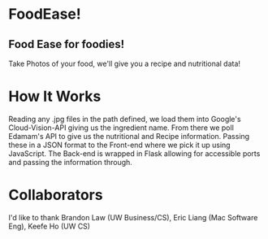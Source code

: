 # FoodEase!
## Food Ease for foodies! 

Take Photos of your food, we'll give you a recipe and nutritional data!

# How It Works

Reading any .jpg files in the path defined, we load them into Google's Cloud-Vision-API giving us the ingredient name. From there we poll Edamam's API to give us the nutritional and Recipe information. Passing these in a JSON format to the Front-end where we pick it up using JavaScript. The Back-end is wrapped in Flask allowing for accessible ports and passing the information through.


# Collaborators

I'd like to thank Brandon Law (UW Business/CS), Eric Liang (Mac Software Eng), Keefe Ho (UW CS)
